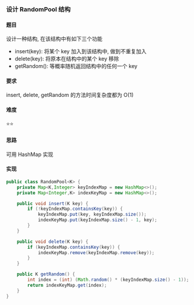 ### 设计 RandomPool 结构

#### 题目
设计一种结构, 在该结构中有如下三个功能
- insert(key): 将某个 key 加入到该结构中, 做到不重复加入
- delete(key): 将原本在结构中的某个 key 移除
- getRandom(): 等概率随机返回结构中的任何一个 key

#### 要求
insert, delete, getRandom 的方法时间复杂度都为 O(1)

#### 难度
:star::star:

#### 思路
可用 HashMap 实现

#### 实现
```Java
public class RandomPool<K> {
    private Map<K,Integer> keyIndexMap = new HashMap<>();
    private Map<Integer,K> indexKeyMap = new HashMap<>();

    public void insert(K key) {
        if (!keyIndexMap.containsKey(key)) {
            keyIndexMap.put(key, keyIndexMap.size());
            indexKeyMap.put(keyIndexMap.size() - 1, key);
        }
    }

    public void delete(K key) {
        if (keyIndexMap.containsKey(key)) {
            indexKeyMap.remove(keyIndexMap.remove(key));
        }
    }

    public K getRandom() {
        int index = (int) (Math.random() * (keyIndexMap.size() - 1));
        return indexKeyMap.get(index);
    }
}
```
